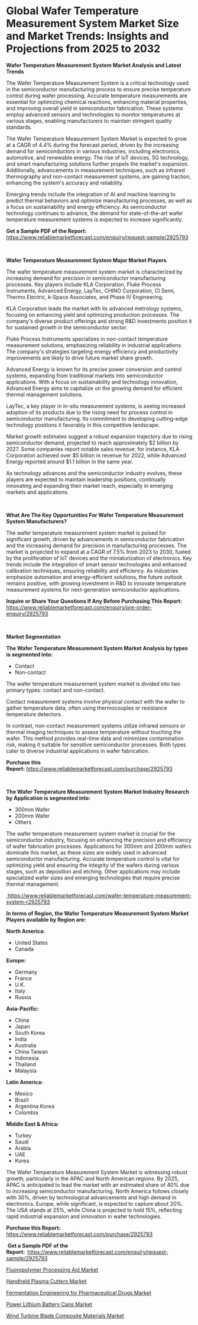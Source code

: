 <p><h1>Global Wafer Temperature Measurement System Market Size and Market Trends: Insights and Projections from 2025 to 2032</h1></p><p><strong>Wafer Temperature Measurement System Market Analysis and Latest Trends</strong></p>
<p><p>The Wafer Temperature Measurement System is a critical technology used in the semiconductor manufacturing process to ensure precise temperature control during wafer processing. Accurate temperature measurements are essential for optimizing chemical reactions, enhancing material properties, and improving overall yield in semiconductor fabrication. These systems employ advanced sensors and technologies to monitor temperatures at various stages, enabling manufacturers to maintain stringent quality standards.</p><p>The Wafer Temperature Measurement System Market is expected to grow at a CAGR of 4.4% during the forecast period, driven by the increasing demand for semiconductors in various industries, including electronics, automotive, and renewable energy. The rise of IoT devices, 5G technology, and smart manufacturing solutions further propels the market's expansion. Additionally, advancements in measurement techniques, such as infrared thermography and non-contact measurement systems, are gaining traction, enhancing the system's accuracy and reliability.</p><p>Emerging trends include the integration of AI and machine learning to predict thermal behaviors and optimize manufacturing processes, as well as a focus on sustainability and energy efficiency. As semiconductor technology continues to advance, the demand for state-of-the-art wafer temperature measurement systems is expected to increase significantly.</p></p>
<p><strong>Get a Sample PDF of the Report:&nbsp;</strong> <a href="https://www.reliablemarketforecast.com/enquiry/request-sample/2925793?utm_campaign=1899&utm_medium=2&utm_source=Github&utm_content=ia&utm_term=12032025&utm_id=wafer-temperature-measurement-system">https://www.reliablemarketforecast.com/enquiry/request-sample/2925793</a></p>
<p>&nbsp;</p>
<p><strong>Wafer Temperature Measurement System Major Market Players</strong></p>
<p><p>The wafer temperature measurement system market is characterized by increasing demand for precision in semiconductor manufacturing processes. Key players include KLA Corporation, Fluke Process Instruments, Advanced Energy, LayTec, CHINO Corporation, CI Semi, Thermo Electric, k-Space Associates, and Phase IV Engineering.</p><p>KLA Corporation leads the market with its advanced metrology systems, focusing on enhancing yield and optimizing production processes. The company's diverse product offerings and strong R&D investments position it for sustained growth in the semiconductor sector.</p><p>Fluke Process Instruments specializes in non-contact temperature measurement solutions, emphasizing reliability in industrial applications. The company's strategies targeting energy efficiency and productivity improvements are likely to drive future market share growth.</p><p>Advanced Energy is known for its precise power conversion and control systems, expanding from traditional markets into semiconductor applications. With a focus on sustainability and technology innovation, Advanced Energy aims to capitalize on the growing demand for efficient thermal management solutions.</p><p>LayTec, a key player in in-situ measurement systems, is seeing increased adoption of its products due to the rising need for process control in semiconductor manufacturing. Its commitment to developing cutting-edge technology positions it favorably in this competitive landscape.</p><p>Market growth estimates suggest a robust expansion trajectory due to rising semiconductor demand, projected to reach approximately $2 billion by 2027. Some companies report notable sales revenue; for instance, KLA Corporation achieved over $5 billion in revenue for 2022, while Advanced Energy reported around $1.1 billion in the same year.</p><p>As technology advances and the semiconductor industry evolves, these players are expected to maintain leadership positions, continually innovating and expanding their market reach, especially in emerging markets and applications.</p></p>
<p>&nbsp;</p>
<p><strong>What Are The Key Opportunities For Wafer Temperature Measurement System Manufacturers?</strong></p>
<p><p>The wafer temperature measurement system market is poised for significant growth, driven by advancements in semiconductor fabrication and the increasing demand for precision in manufacturing processes. The market is projected to expand at a CAGR of 7.5% from 2023 to 2030, fueled by the proliferation of IoT devices and the miniaturization of electronics. Key trends include the integration of smart sensor technologies and enhanced calibration techniques, ensuring reliability and efficiency. As industries emphasize automation and energy-efficient solutions, the future outlook remains positive, with growing investment in R&D to innovate temperature measurement systems for next-generation semiconductor applications.</p></p>
<p><strong>Inquire or Share Your Questions If Any Before Purchasing This Report:</strong> <a href="https://www.reliablemarketforecast.com/enquiry/pre-order-enquiry/2925793?utm_campaign=1899&utm_medium=2&utm_source=Github&utm_content=ia&utm_term=12032025&utm_id=wafer-temperature-measurement-system">https://www.reliablemarketforecast.com/enquiry/pre-order-enquiry/2925793</a></p>
<p>&nbsp;</p>
<p><strong>Market Segmentation</strong></p>
<p><strong>The Wafer Temperature Measurement System Market Analysis by types is segmented into:</strong></p>
<p><ul><li>Contact</li><li>Non-contact</li></ul></p>
<p><p>The wafer temperature measurement system market is divided into two primary types: contact and non-contact. </p><p>Contact measurement systems involve physical contact with the wafer to gather temperature data, often using thermocouples or resistance temperature detectors. </p><p>In contrast, non-contact measurement systems utilize infrared sensors or thermal imaging techniques to assess temperature without touching the wafer. This method provides real-time data and minimizes contamination risk, making it suitable for sensitive semiconductor processes. Both types cater to diverse industrial applications in wafer fabrication.</p></p>
<p><strong>Purchase this Report:&nbsp;</strong><a href="https://www.reliablemarketforecast.com/purchase/2925793?utm_campaign=1899&utm_medium=2&utm_source=Github&utm_content=ia&utm_term=12032025&utm_id=wafer-temperature-measurement-system">https://www.reliablemarketforecast.com/purchase/2925793</a></p>
<p>&nbsp;</p>
<p><strong>The Wafer Temperature Measurement System Market Industry Research by Application is segmented into:</strong></p>
<p><ul><li>300mm Wafer</li><li>200mm Wafer</li><li>Others</li></ul></p>
<p><p>The wafer temperature measurement system market is crucial for the semiconductor industry, focusing on enhancing the precision and efficiency of wafer fabrication processes. Applications for 300mm and 200mm wafers dominate this market, as these sizes are widely used in advanced semiconductor manufacturing. Accurate temperature control is vital for optimizing yield and ensuring the integrity of the wafers during various stages, such as deposition and etching. Other applications may include specialized wafer sizes and emerging technologies that require precise thermal management.</p></p>
<p><a href="https://www.reliablemarketforecast.com/wafer-temperature-measurement-system-r2925793?utm_campaign=1899&utm_medium=2&utm_source=Github&utm_content=ia&utm_term=12032025&utm_id=wafer-temperature-measurement-system">&nbsp;https://www.reliablemarketforecast.com/wafer-temperature-measurement-system-r2925793</a></p>
<p><strong>In terms of Region, the Wafer Temperature Measurement System Market Players available by Region are:</strong></p>
<p>
    <p> <strong> North America: </strong>
        <ul>
            <li>United States</li>
            <li>Canada</li>
        </ul>
        </p> 
    <p> <strong> Europe: </strong>
        <ul>
            <li>Germany</li>
            <li>France</li>
            <li>U.K.</li>
            <li>Italy</li>
            <li>Russia</li>
        </ul>
        </p> 
    <p> <strong> Asia-Pacific: </strong>
        <ul>
            <li>China</li>
            <li>Japan</li>
            <li>South Korea</li>
            <li>India</li>
            <li>Australia</li>
            <li>China Taiwan</li>
            <li>Indonesia</li>
            <li>Thailand</li>
            <li>Malaysia</li>
        </ul>
        </p> 
    <p> <strong> Latin America: </strong>
        <ul>
            <li>Mexico</li>
            <li>Brazil</li>
            <li>Argentina Korea</li>
            <li>Colombia</li>
        </ul>
        </p> 
    <p> <strong> Middle East & Africa: </strong>
        <ul>
            <li>Turkey</li>
            <li>Saudi</li>
            <li>Arabia</li>
            <li>UAE</li>
            <li>Korea</li>
        </ul>
    </p>
    </p>
<p><p>The Wafer Temperature Measurement System Market is witnessing robust growth, particularly in the APAC and North American regions. By 2025, APAC is anticipated to lead the market with an estimated share of 40% due to increasing semiconductor manufacturing. North America follows closely with 30%, driven by technological advancements and high demand in electronics. Europe, while significant, is expected to capture about 20%. The USA stands at 25%, while China is projected to hold 15%, reflecting rapid industrial expansion and innovation in wafer technologies.</p></p>
<p><strong>Purchase this Report: </strong><a href="https://www.reliablemarketforecast.com/purchase/2925793?utm_campaign=1899&utm_medium=2&utm_source=Github&utm_content=ia&utm_term=12032025&utm_id=wafer-temperature-measurement-system">https://www.reliablemarketforecast.com/purchase/2925793</a></p>
<p>&nbsp;<strong>Get a Sample PDF of the Report:&nbsp;&nbsp;</strong><a href="https://www.reliablemarketforecast.com/enquiry/request-sample/2925793?utm_campaign=1899&utm_medium=2&utm_source=Github&utm_content=ia&utm_term=12032025&utm_id=wafer-temperature-measurement-system">https://www.reliablemarketforecast.com/enquiry/request-sample/2925793</a></p>
<p><strong></strong></p>
<p><p><a href="https://github.com/omemaeuseda/Market-Research-Report-List-1/blob/main/fluoropolymer-processing-aid-market.md?utm_campaign=1899&utm_medium=2&utm_source=Github&utm_content=ia&utm_term=12032025&utm_id=wafer-temperature-measurement-system">Fluoropolymer Processing Aid Market</a></p><p><a href="https://github.com/yenagmah/Market-Research-Report-List-1/blob/main/handheld-plasma-cutters-market.md?utm_campaign=1899&utm_medium=2&utm_source=Github&utm_content=ia&utm_term=12032025&utm_id=wafer-temperature-measurement-system">Handheld Plasma Cutters Market</a></p><p><a href="https://github.com/rentzszaszjn/Market-Research-Report-List-1/blob/main/fermentation-engineering-for-pharmaceutical-drugs-market.md?utm_campaign=1899&utm_medium=2&utm_source=Github&utm_content=ia&utm_term=12032025&utm_id=wafer-temperature-measurement-system">Fermentation Engineering for Pharmaceutical Drugs Market</a></p><p><a href="https://github.com/doganaqev/Market-Research-Report-List-1/blob/main/power-lithium-battery-cans-market.md?utm_campaign=1899&utm_medium=2&utm_source=Github&utm_content=ia&utm_term=12032025&utm_id=wafer-temperature-measurement-system">Power Lithium Battery Cans Market</a></p><p><a href="https://github.com/navodfetiya/Market-Research-Report-List-1/blob/main/wind-turbine-blade-composite-materials-market.md?utm_campaign=1899&utm_medium=2&utm_source=Github&utm_content=ia&utm_term=12032025&utm_id=wafer-temperature-measurement-system">Wind Turbine Blade Composite Materials Market</a></p></p>